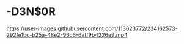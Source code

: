 # -D3N$0R




https://user-images.githubusercontent.com/113623772/234162573-292fe1bc-b25a-48e2-96c6-6aff9b4226e9.mp4


